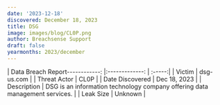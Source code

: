 ```yaml
---
date: '2023-12-18'
discovered: December 18, 2023
title: DSG
image: images/blog/CL0P.png
author: Breachsense Support
draft: false
yearmonths: 2023/december
---
```


| Data Breach Report------------:     |:-------------:    | :-----:|
| Victim      | dsg-us.com      | 
| Threat Actor      | CL0P      | 
| Date Discovered      | Dec 18, 2023      | 
| Description      | DSG is an information technology company offering data management services.      | 
| Leak Size      | Unknown      | 

